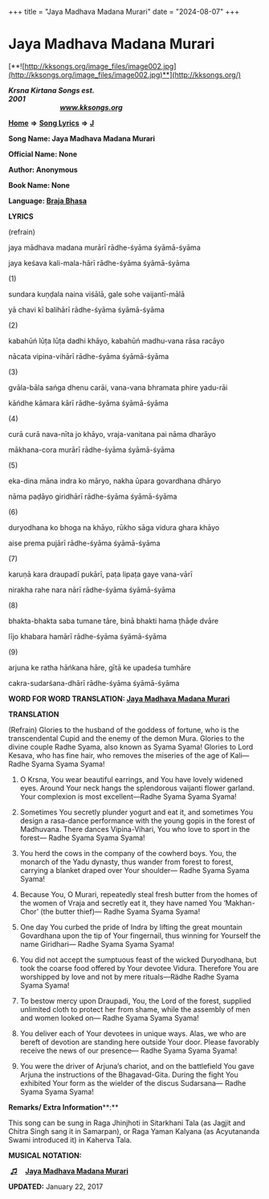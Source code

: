 +++
title = "Jaya Madhava Madana Murari"
date = "2024-08-07"
+++

# Jaya Madhava Madana Murari
[**![http://kksongs.org/image_files/image002.jpg](http://kksongs.org/image_files/image002.jpg)**](http://kksongs.org/)

**_Krsna Kirtana Songs est. 2001_**                                                                                                                                                 **_www.kksongs.org_**

**[Home](http://kksongs.org/)** **⇒** **[Song Lyrics](http://kksongs.org/lyrics.html)** **⇒** **[J](http://kksongs.org/songs/song_j.html)**

**Song Name: Jaya Madhava Madana Murari**

**Official Name: None**

**Author: Anonymous**

**Book Name: None**

**Language: [Braja Bhasa](http://kksongs.org/language/list/braja_bhasa.html)**

**LYRICS**

(refrain)

jaya mādhava madana murārī rādhe-śyāma śyāmā-śyāma

jaya keśava kali-mala-hārī rādhe-śyāma śyāmā-śyāma

(1)

sundara kuṇḍala naina viśālā, gale sohe vaijantī-mālā

yā chavi kī balihārī rādhe-śyāma śyāmā-śyāma

(2)

kabahūń lūṭa lūṭa dadhi khāyo, kabahūń madhu-vana rāsa racāyo

nācata vipina-vihārī rādhe-śyāma śyāmā-śyāma

(3)

gvāla-bāla sańga dhenu carāi, vana-vana bhramata phire yadu-rāi

kāńdhe kāmara kārī rādhe-śyāma śyāmā-śyāma

(4)

curā curā nava-nīta jo khāyo, vraja-vanitana pai nāma dharāyo

mākhana-cora murārī rādhe-śyāma śyāmā-śyāma

(5)

eka-dina māna indra ko māryo, nakha ūpara govardhana dhāryo

nāma paḍāyo giridhārī rādhe-śyāma śyāmā-śyāma

(6)

duryodhana ko bhoga na khāyo, rūkho sāga vidura ghara khāyo

aise prema pujārī rādhe-śyāma śyāmā-śyāma

(7)

karuṇā kara draupadī pukārī, paṭa lipaṭa gaye vana-vārī

nirakha rahe nara nārī rādhe-śyāma śyāmā-śyāma

(8)

bhakta-bhakta saba tumane tāre, binā bhakti hama ṭhāḍe dvāre

lījo khabara hamārī rādhe-śyāma śyāmā-śyāma

(9)

arjuna ke ratha hāńkana hāre, gītā ke upadeśa tumhāre

cakra-sudarśana-dhārī rādhe-śyāma śyāmā-śyāma

**WORD FOR WORD TRANSLATION: [Jaya Madhava Madana Murari](http://kksongs.org/synonym/j/jayamadhavamadana.html)**

**TRANSLATION**

(Refrain) Glories to the husband of the goddess of fortune, who is the transcendental Cupid and the enemy of the demon Mura. Glories to the divine couple Radhe Syama, also known as Syama Syama! Glories to Lord Kesava, who has fine hair, who removes the miseries of the age of Kali—Radhe Syama Syama Syama!

1) O Krsna, You wear beautiful earrings, and You have lovely widened eyes. Around Your neck hangs the splendorous vaijanti flower garland. Your complexion is most excellent—Radhe Syama Syama Syama!

2) Sometimes You secretly plunder yogurt and eat it, and sometimes You design a rasa-dance performance with the young gopis in the forest of Madhuvana. There dances Vipina-Vihari, You who love to sport in the forest— Radhe Syama Syama Syama!

3) You herd the cows in the company of the cowherd boys. You, the monarch of the Yadu dynasty, thus wander from forest to forest, carrying a blanket draped over Your shoulder— Radhe Syama Syama Syama!

4) Because You, O Murari, repeatedly steal fresh butter from the homes of the women of Vraja and secretly eat it, they have named You ‘Makhan-Chor’ (the butter thief)— Radhe Syama Syama Syama!

5) One day You curbed the pride of Indra by lifting the great mountain Govardhana upon the tip of Your fingernail, thus winning for Yourself the name Giridhari— Radhe Syama Syama Syama!

6) You did not accept the sumptuous feast of the wicked Duryodhana, but took the coarse food offered by Your devotee Vidura. Therefore You are worshipped by love and not by mere rituals—Rädhe Radhe Syama Syama Syama!

7) To bestow mercy upon Draupadi, You, the Lord of the forest, supplied unlimited cloth to protect her from shame, while the assembly of men and women looked on— Radhe Syama Syama Syama!

8) You deliver each of Your devotees in unique ways. Alas, we who are bereft of devotion are standing here outside Your door. Please favorably receive the news of our presence— Radhe Syama Syama Syama!

9) You were the driver of Arjuna’s chariot, and on the battlefield You gave Arjuna the instructions of the Bhagavad-Gita. During the fight You exhibited Your form as the wielder of the discus Sudarsana— Radhe Syama Syama Syama!

**Remarks/ Extra Information****:**

This song can be sung in Raga Jhinjhoti in Sitarkhani Tala (as Jagjit and Chitra Singh sang it in Samarpan), or Raga Yaman Kalyana (as Acyutananda Swami introduced it) in Kaherva Tala.

**MUSICAL NOTATION:**

 **[♫](http://kksongs.org/vsongs/jayamadhavamadanamurari.html)**    **[Jaya Madhava Madana Murari](http://kksongs.org/vsongs/jayamadhavamadanamurari.html)**

**UPDATED:** January 22, 2017
